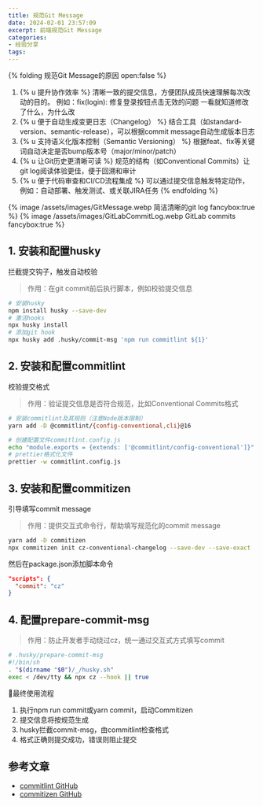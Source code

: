 ```yaml
---
title: 规范Git Message
date: 2024-02-01 23:57:09
excerpt: 前端规范Git Message
categories:
- 经验分享
tags:
---
```

{% folding 规范Git Message的原因 open:false %}

1. {% u 提升协作效率 %}
清晰一致的提交信息，方便团队成员快速理解每次改动的目的。
例如：fix(login): 修复登录按钮点击无效的问题
一看就知道修改了什么，为什么改
2. {% u 便于自动生成变更日志（Changelog） %}
结合工具（如standard-version、semantic-release），可以根据commit message自动生成版本日志
3. {% u 支持语义化版本控制（Semantic Versioning） %}
根据feat、fix等关键词自动决定是否bump版本号（major/minor/patch）
4. {% u 让Git历史更清晰可读 %}
规范的结构（如Conventional Commits）让git log阅读体验更佳，便于回溯和审计
5. {% u 便于代码审查和CI/CD流程集成 %}
可以通过提交信息触发特定动作，例如：自动部署、触发测试、或关联JIRA任务
{% endfolding %}

{% image /assets/images/GitMessage.webp 简洁清晰的git log fancybox:true %}
{% image /assets/images/GitLabCommitLog.webp GitLab commits fancybox:true %}

## 1. 安装和配置husky

拦截提交钩子，触发自动校验
>
> 作用：在git commit前后执行脚本，例如校验提交信息

```bash
# 安装husky
npm install husky --save-dev
# 激活hooks
npx husky install
# 添加git hook
npx husky add .husky/commit-msg 'npm run commitlint ${1}'
```

## 2. 安装和配置commitlint

校验提交格式
>
> 作用：验证提交信息是否符合规范，比如Conventional Commits格式

```bash
# 安装commitlint及其规则（注意Node版本限制）
yarn add -D @commitlint/{config-conventional,cli}@16

# 创建配置文件commitlint.config.js
echo "module.exports = {extends: ['@commitlint/config-conventional']}" > commitlint.config.js
# prettier格式化文件
prettier -w commitlint.config.js
```

## 3. 安装和配置commitizen

引导填写commit message
>
> 作用：提供交互式命令行，帮助填写规范化的commit message

```bash
yarn add -D commitizen
npx commitizen init cz-conventional-changelog --save-dev --save-exact
```

然后在package.json添加脚本命令

```json
"scripts": {
  "commit": "cz"
}
```

## 4. 配置prepare-commit-msg
>
> 作用：防止开发者手动绕过cz，统一通过交互式方式填写commit

```bash
# .husky/prepare-commit-msg
#!/bin/sh
. "$(dirname "$0")/_/husky.sh"
exec < /dev/tty && npx cz --hook || true
```

🚀最终使用流程

 1. 执行npm run commit或yarn commit，启动Commitizen
 2. 提交信息将按规范生成
 3. husky拦截commit-msg，由commitlint检查格式
 4. 格式正确则提交成功，错误则阻止提交

## 参考文章

- [commitlint GitHub](https://github.com/conventional-changelog/commitlint#config)
- [commitizen GitHub](https://github.com/commitizen/cz-cli)
